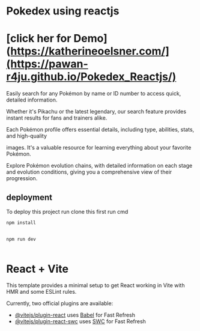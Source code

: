 
# Pokedex using reactjs
# [click her for Demo](https://katherineoelsner.com/](https://pawan-r4ju.github.io/Pokedex_Reactjs/)

Easily search for any Pokémon by name or ID number to access quick, detailed information. 

Whether it's Pikachu or the latest legendary, our search feature provides instant results for fans and 
trainers alike. 

Each Pokémon profile offers essential details, including type, abilities, stats, and high-quality 

images. It's a valuable resource for learning everything about your favorite Pokémon.

Explore Pokémon evolution chains, with detailed information on each stage and evolution conditions, 
giving you a comprehensive view of their progression.







## deployment


To deploy this project run
clone this first
run cmd
```bash 
npm install
  
```
```bash 
npm run dev
  
```


# React + Vite

This template provides a minimal setup to get React working in Vite with HMR and some ESLint rules.

Currently, two official plugins are available:

- [@vitejs/plugin-react](https://github.com/vitejs/vite-plugin-react/blob/main/packages/plugin-react/README.md) uses [Babel](https://babeljs.io/) for Fast Refresh
- [@vitejs/plugin-react-swc](https://github.com/vitejs/vite-plugin-react-swc) uses [SWC](https://swc.rs/) for Fast Refresh
